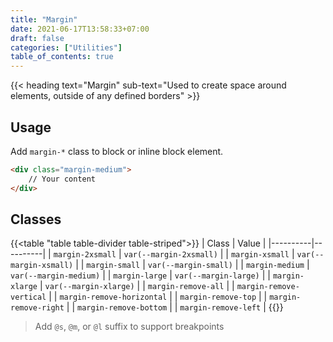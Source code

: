 ```yaml
---
title: "Margin"
date: 2021-06-17T13:58:33+07:00
draft: false
categories: ["Utilities"]
table_of_contents: true
---
```


{{< heading text="Margin" sub-text="Used to create space around elements, outside of any defined borders" >}}

## Usage

Add `margin-*` class to block or inline block element.

``` html
<div class="margin-medium">
    // Your content
</div>
```

## Classes

{{<table "table table-divider table-striped">}}
| Class | Value |
|----------|----------|
| `margin-2xsmall` | `var(--margin-2xsmall)` |
| `margin-xsmall` | `var(--margin-xsmall)` |
| `margin-small` | `var(--margin-small)` |
| `margin-medium` | `var(--margin-medium)` |
| `margin-large` | `var(--margin-large)` |
| `margin-xlarge` | `var(--margin-xlarge)` |
| `margin-remove-all` |
| `margin-remove-vertical` |
| `margin-remove-horizontal` |
| `margin-remove-top` |
| `margin-remove-right` |
| `margin-remove-bottom` |
| `margin-remove-left` |
{{</table>}}

> Add `@s`, `@m`, or `@l` suffix to support breakpoints